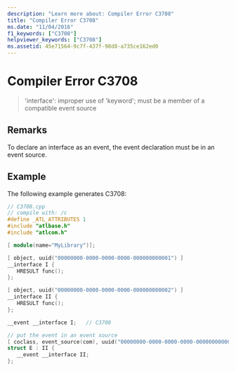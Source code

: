 ```yaml
---
description: "Learn more about: Compiler Error C3708"
title: "Compiler Error C3708"
ms.date: "11/04/2016"
f1_keywords: ["C3708"]
helpviewer_keywords: ["C3708"]
ms.assetid: 45e71564-9c7f-437f-98d8-a735ce162ed0
---
```

# Compiler Error C3708

> 'interface': improper use of 'keyword'; must be a member of a compatible event source

## Remarks

To declare an interface as an event, the event declaration must be in an event source.

## Example

The following example generates C3708:

```cpp
// C3708.cpp
// compile with: /c
#define _ATL_ATTRIBUTES 1
#include "atlbase.h"
#include "atlcom.h"

[ module(name="MyLibrary")];

[ object, uuid("00000000-0000-0000-0000-000000000001") ]
__interface I {
   HRESULT func();
};

[ object, uuid("00000000-0000-0000-0000-000000000002") ]
__interface II {
   HRESULT func();
};

__event __interface I;   // C3708

// put the event in an event source
[ coclass, event_source(com), uuid("00000000-0000-0000-0000-000000000003") ]
struct E : II {
   __event __interface II;
};
```
